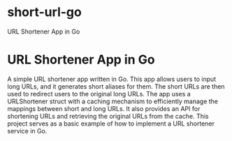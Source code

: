 # short-url-go
URL Shortener App in Go

URL Shortener App in Go
=======================

A simple URL shortener app written in Go. This app allows users to input long URLs, and it generates short aliases for them. The short URLs are then used to redirect users to the original long URLs. The app uses a URLShortener struct with a caching mechanism to efficiently manage the mappings between short and long URLs. It also provides an API for shortening URLs and retrieving the original URLs from the cache. This project serves as a basic example of how to implement a URL shortener service in Go.
